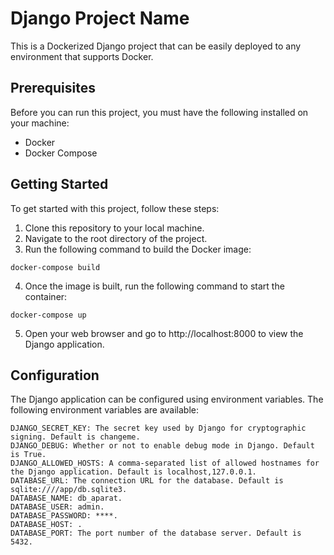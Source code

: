 # Django Project Name

This is a Dockerized Django project that can be easily deployed to any environment that supports Docker.

## Prerequisites

Before you can run this project, you must have the following installed on your machine:

- Docker
- Docker Compose

## Getting Started

To get started with this project, follow these steps:

1. Clone this repository to your local machine.
2. Navigate to the root directory of the project.
3. Run the following command to build the Docker image:
```
docker-compose build
```

4. Once the image is built, run the following command to start the container:

```
docker-compose up
```

5. Open your web browser and go to http://localhost:8000 to view the Django application.


## Configuration

The Django application can be configured using environment variables. The following environment variables are available:

    DJANGO_SECRET_KEY: The secret key used by Django for cryptographic signing. Default is changeme.
    DJANGO_DEBUG: Whether or not to enable debug mode in Django. Default is True.
    DJANGO_ALLOWED_HOSTS: A comma-separated list of allowed hostnames for the Django application. Default is localhost,127.0.0.1.
    DATABASE_URL: The connection URL for the database. Default is sqlite:////app/db.sqlite3.
    DATABASE_NAME: db_aparat.
    DATABASE_USER: admin.
    DATABASE_PASSWORD: ****.
    DATABASE_HOST: .
    DATABASE_PORT: The port number of the database server. Default is 5432.
